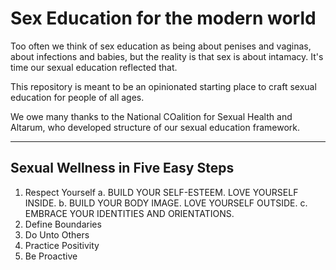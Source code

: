 # Sex Education for the modern world
Too often we think of sex education as being about penises and vaginas, about infections and babies, but the reality is that sex is about intamacy. It's time our sexual education reflected that.

This repository is meant to be an opinionated starting place to craft sexual education for people of all ages.

We owe many thanks to the National COalition for Sexual Health and Altarum, who developed structure of our sexual education framework.

---

## Sexual Wellness in Five Easy Steps
1. Respect Yourself
  a. BUILD YOUR SELF-ESTEEM. LOVE YOURSELF INSIDE.
  b. BUILD YOUR BODY IMAGE. LOVE YOURSELF OUTSIDE.
  c. EMBRACE YOUR IDENTITIES AND ORIENTATIONS.
3. Define Boundaries
4. Do Unto Others
5. Practice Positivity
6. Be Proactive
